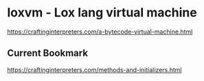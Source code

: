 # loxvm - Lox lang virtual machine

https://craftinginterpreters.com/a-bytecode-virtual-machine.html

## Current Bookmark
https://craftinginterpreters.com/methods-and-initializers.html